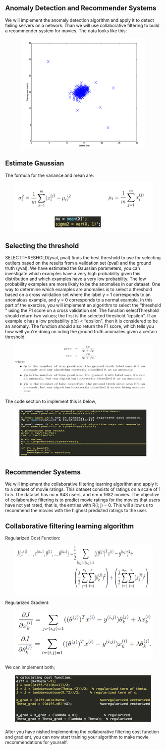 ## Anomaly Detection and Recommender Systems

We will implement the anomaly detection algorithm and apply it to detect failing servers on a network.
Than we will use collaborative filtering to build a recommender system for movies.
The data looks like this:


<p align="center">
    <img src="https://github.com/yilmazvolkan/CourseraML/blob/master/Weeks/Week8/Res/1.png" width="400" height="360">
</p>


## Estimate Gaussian


The formula for the variance and mean are:

			
<p align="center">
    <img src="https://github.com/yilmazvolkan/CourseraML/blob/master/Weeks/Week8/Res/2.png" width="450" height="160">
</p>


## Selecting the threshold


SELECTTHRESHOLD(yval, pval) finds the best threshold to use for selecting outliers based on the results from a validation set (pval) and the ground truth (yval).
We have estimated the Gaussian parameters, you can investigate which examples have a very high probability given this distribution and which examples have a very low probability. The low probability examples are more likely to be the anomalies in our dataset.
One way to determine which examples are anomalies is to select a threshold based on a cross validation set where the label y = 1 corresponds to an anomalous example, and y = 0 corresponds to a normal example. In this part of the exercise, you will implement an algorithm to select the “threshold " using the F1 score on a cross validation set.
The function selectThreshold should return two values; the first is the selected threshold “epsilon". If an example x has a low probability p(x) < “epsilon", then it is considered to be an anomaly. The function should also return the F1 score, which tells you how well you're doing on nding the ground truth anomalies given a certain threshold.


<p align="center">
    <img src="https://github.com/yilmazvolkan/CourseraML/blob/master/Weeks/Week8/Res/3.png" width="450" height="160">
</p>


The code section to implement this is below;


<p align="center">
    <img src="https://github.com/yilmazvolkan/CourseraML/blob/master/Weeks/Week8/Res/4.png" width="450" height="160">
</p>


## Recommender Systems


We will implement the collaborative filtering learning algorithm and apply it to a dataset of movie ratings. This dataset consists of ratings on a scale of 1 to 5. The dataset has nu = 943 users, and nm = 1682 movies.
The objective of collaborative filtering is to predict movie ratings for the movies that users have not yet rated, that is, the entries with R(i; j) = 0. This will allow us to recommend the movies with the highest predicted ratings to the user.

## Collaborative filtering learning algorithm


Regularized Cost Function:


<p align="center">
    <img src="https://github.com/yilmazvolkan/CourseraML/blob/master/Weeks/Week8/Res/5.png" width="450" height="160">
</p>


Regularized Gradient:


<p align="center">
    <img src="https://github.com/yilmazvolkan/CourseraML/blob/master/Weeks/Week8/Res/7.png" width="450" height="160">
</p>


We can implement both;


<p align="center">
    <img src="https://github.com/yilmazvolkan/CourseraML/blob/master/Weeks/Week8/Res/8.png" width="450" height="160">
</p>


After you have nished implementing the collaborative filtering cost function and gradient, you can now start training your algorithm to make movie recommendations for yourself.
